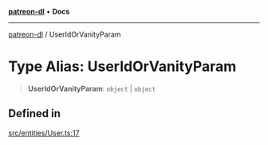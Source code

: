 [**patreon-dl**](../README.md) • **Docs**

***

[patreon-dl](../README.md) / UserIdOrVanityParam

# Type Alias: UserIdOrVanityParam

> **UserIdOrVanityParam**: `object` \| `object`

## Defined in

[src/entities/User.ts:17](https://github.com/patrickkfkan/patreon-dl/blob/794996b6269a4df0afea77da4d86f16365f2adf5/src/entities/User.ts#L17)
